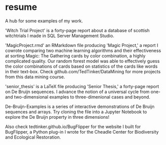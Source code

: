 # resume
A hub for some examples of my work.

'Witch Trial Project' is a forty-page report about a database of scottish witchtrials I made in SQL Server Management Studio. 

'MagicProject.rmd' an RMarkdown file producing 'Magic Project,' a report I cowrote comparing two machine learning algorithms and their effectiveness at sorting Magic: The Gathering cards by color combination, a highly complicated quality. Our random forest model was able to effectively guess the color combinations of cards based on statistics of the cards like words in their text-box. Check github.com/TedTinker/DataMining for more projects from this data mining course.

'senior_thesis' is a LaTeX file producing 'Senior Thesis,' a forty-page report on De Bruijn sequences. I advance the notion of a universal cycle from one- and two-dimensional examples to three-dimenional cases and beyond. 

De-Bruijn-Examples is a series of interactive demonstrations of De Bruijn sequences and arrays. Try cloning the file into a Jupyter Notebook to explore the De Bruijn property in three dimensions! 

Also check tedtinker.github.io/BugFlipper for the website I built for BugFlipper, a Python plug-in I wrote for the Cheadle Center for Biodiversity and Ecological Restoration. 
